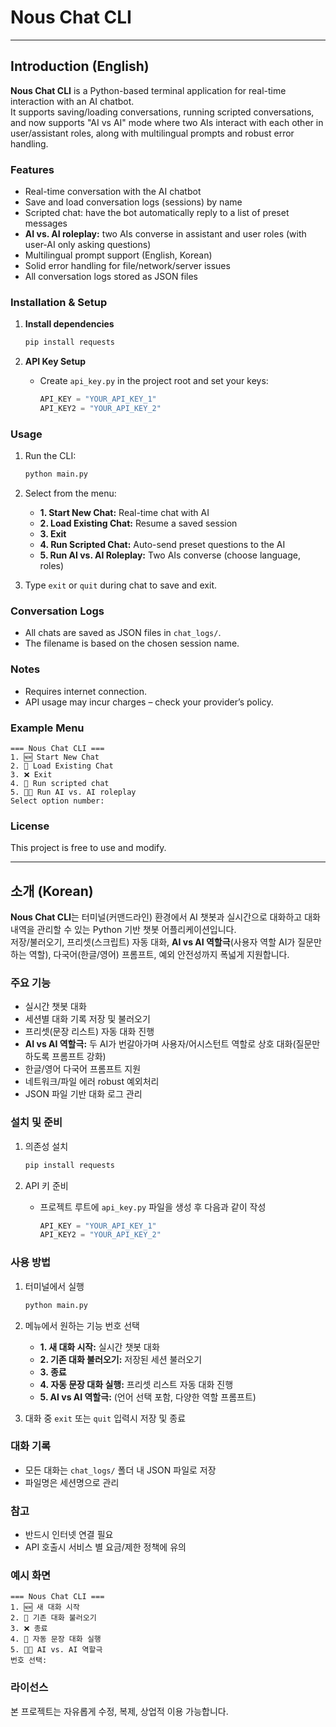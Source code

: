# Nous Chat CLI

---

## Introduction (English)

**Nous Chat CLI** is a Python-based terminal application for real-time interaction with an AI chatbot.  
It supports saving/loading conversations, running scripted conversations, and now supports "AI vs AI" mode where two AIs interact with each other in user/assistant roles, along with multilingual prompts and robust error handling.

### Features

- Real-time conversation with the AI chatbot
- Save and load conversation logs (sessions) by name
- Scripted chat: have the bot automatically reply to a list of preset messages
- **AI vs. AI roleplay:** two AIs converse in assistant and user roles (with user-AI only asking questions)
- Multilingual prompt support (English, Korean)
- Solid error handling for file/network/server issues
- All conversation logs stored as JSON files

### Installation & Setup

1. **Install dependencies**
   ```bash
   pip install requests
   ```

2. **API Key Setup**
   - Create `api_key.py` in the project root and set your keys:
     ```python
     API_KEY = "YOUR_API_KEY_1"
     API_KEY2 = "YOUR_API_KEY_2"
     ```

### Usage

1. Run the CLI:
   ```bash
   python main.py
   ```

2. Select from the menu:
   - **1. Start New Chat:** Real-time chat with AI
   - **2. Load Existing Chat:** Resume a saved session
   - **3. Exit**
   - **4. Run Scripted Chat:** Auto-send preset questions to the AI
   - **5. Run AI vs. AI Roleplay:** Two AIs converse (choose language, roles)

3. Type `exit` or `quit` during chat to save and exit.

### Conversation Logs

- All chats are saved as JSON files in `chat_logs/`.
- The filename is based on the chosen session name.

### Notes

- Requires internet connection.
- API usage may incur charges – check your provider’s policy.

### Example Menu

```
=== Nous Chat CLI ===
1. 🆕 Start New Chat
2. 📂 Load Existing Chat
3. ❌ Exit
4. 🤖 Run scripted chat
5. 🤖🤖 Run AI vs. AI roleplay
Select option number:
```

### License

This project is free to use and modify.

---

## 소개 (Korean)

**Nous Chat CLI**는 터미널(커맨드라인) 환경에서 AI 챗봇과 실시간으로 대화하고 대화 내역을 관리할 수 있는 Python 기반 챗봇 어플리케이션입니다.  
저장/불러오기, 프리셋(스크립트) 자동 대화, **AI vs AI 역할극**(사용자 역할 AI가 질문만 하는 역할), 다국어(한글/영어) 프롬프트, 예외 안전성까지 폭넓게 지원합니다.

### 주요 기능

- 실시간 챗봇 대화
- 세션별 대화 기록 저장 및 불러오기
- 프리셋(문장 리스트) 자동 대화 진행
- **AI vs AI 역할극:** 두 AI가 번갈아가며 사용자/어시스턴트 역할로 상호 대화(질문만 하도록 프롬프트 강화)
- 한글/영어 다국어 프롬프트 지원
- 네트워크/파일 에러 robust 예외처리
- JSON 파일 기반 대화 로그 관리

### 설치 및 준비

1. 의존성 설치
   ```bash
   pip install requests
   ```

2. API 키 준비  
   - 프로젝트 루트에 `api_key.py` 파일을 생성 후 다음과 같이 작성
     ```python
     API_KEY = "YOUR_API_KEY_1"
     API_KEY2 = "YOUR_API_KEY_2"
     ```

### 사용 방법

1. 터미널에서 실행
   ```bash
   python main.py
   ```

2. 메뉴에서 원하는 기능 번호 선택  
   - **1. 새 대화 시작:** 실시간 챗봇 대화
   - **2. 기존 대화 불러오기:** 저장된 세션 불러오기
   - **3. 종료**
   - **4. 자동 문장 대화 실행:** 프리셋 리스트 자동 대화 진행
   - **5. AI vs AI 역할극:** (언어 선택 포함, 다양한 역할 프롬프트)

3. 대화 중 `exit` 또는 `quit` 입력시 저장 및 종료

### 대화 기록

- 모든 대화는 `chat_logs/` 폴더 내 JSON 파일로 저장
- 파일명은 세션명으로 관리

### 참고

- 반드시 인터넷 연결 필요
- API 호출시 서비스 별 요금/제한 정책에 유의

### 예시 화면

```
=== Nous Chat CLI ===
1. 🆕 새 대화 시작
2. 📂 기존 대화 불러오기
3. ❌ 종료
4. 🤖 자동 문장 대화 실행
5. 🤖🤖 AI vs. AI 역할극
번호 선택:
```

### 라이선스

본 프로젝트는 자유롭게 수정, 복제, 상업적 이용 가능합니다.